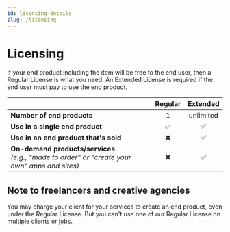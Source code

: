 ```yaml
---
id: licensing-details
slug: /licensing
---
```


# Licensing

If your end product including the item will be free to the end user, then a Regular License is what you need. An Extended License is required if the end user must pay to use the end product.

| | Regular | Extended |
|--|:--:|:--:|
| **Number of end products** | 1 | unlimited |
| **Use in a single end product** | ✅ | ✅ |
| **Use in an end product that's sold** | ❌ | ✅ |
| **On-demand products/services**<br />_(e.g., "made to order" or "create your own" apps and sites)_ | ❌ | ✅ |

## Note to freelancers and creative agencies

You may charge your client for your services to create an end product, even under the Regular License. But you can't use one of our Regular License on multiple clients or jobs.
